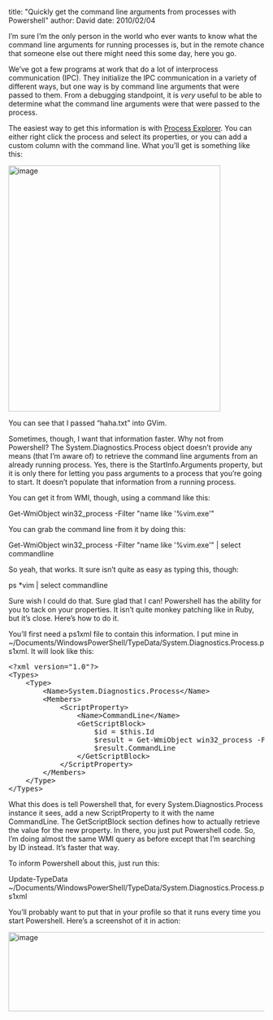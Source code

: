 
title: "Quickly get the command line arguments from processes with Powershell"
author: David
date: 2010/02/04

<p>I’m sure I’m the only person in the world who ever wants to know what the command line arguments for running processes is, but in the remote chance that someone else out there might need this some day, here you go.</p> <p>We’ve got a few programs at work that do a lot of interprocess communication (IPC). They initialize the IPC communication in a variety of different ways, but one way is by command line arguments that were passed to them. From a debugging standpoint, it is <em>very</em> useful to be able to determine what the command line arguments were that were passed to the process.</p> <p>The easiest way to get this information is with <a href="http://technet.microsoft.com/en-us/sysinternals/bb896653.aspx">Process Explorer</a>. You can either right click the process and select its properties, or you can add a custom column with the command line. What you’ll get is something like this:</p> <p><a href="http://www.mohundro.com/blog/content/binary/WindowsLiveWriter/Quicklygetthecommandlineargumentsfrompro_BAE3/image_4.png"><img style="border-right-width: 0px; display: inline; border-top-width: 0px; border-bottom-width: 0px; border-left-width: 0px" title="image" border="0" alt="image" src="http://www.mohundro.com/blog/content/binary/WindowsLiveWriter/Quicklygetthecommandlineargumentsfrompro_BAE3/image_thumb_1.png" width="417" height="484"></a> </p> <p>You can see that I passed “haha.txt” into GVim.</p> <p>Sometimes, though, I want that information faster. Why not from Powershell? The System.Diagnostics.Process object doesn’t provide any means (that I’m aware of) to retrieve the command line arguments from an already running process. Yes, there is the StartInfo.Arguments property, but it is only there for letting you pass arguments to a process that you’re going to start. It doesn’t populate that information from a running process.</p> <p>You can get it from WMI, though, using a command like this:</p> <p>Get-WmiObject win32_process -Filter "name like '%vim.exe'"</p> <p>You can grab the command line from it by doing this:</p> <p>Get-WmiObject win32_process -Filter "name like '%vim.exe'" | select commandline</p> <p>So yeah, that works. It sure isn’t quite as easy as typing this, though:</p> <p>ps *vim | select commandline</p> <p>Sure wish I could do that. Sure glad that I can! Powershell has the ability for you to tack on your properties. It isn’t quite monkey patching like in Ruby, but it’s close. Here’s how to do it.</p> <p>You’ll first need a ps1xml file to contain this information. I put mine in ~/Documents/WindowsPowerShell/TypeData/System.Diagnostics.Process.ps1xml. It will look like this:</p><pre class="brush: ps1;">&lt;?xml version="1.0"?&gt;
&lt;Types&gt;
    &lt;Type&gt; 
        &lt;Name&gt;System.Diagnostics.Process&lt;/Name&gt; 
        &lt;Members&gt; 
            &lt;ScriptProperty&gt; 
                &lt;Name&gt;CommandLine&lt;/Name&gt; 
                &lt;GetScriptBlock&gt; 
                    $id = $this.Id
                    $result = Get-WmiObject win32_process -Filter "ProcessId = $id"
                    $result.CommandLine
                &lt;/GetScriptBlock&gt; 
            &lt;/ScriptProperty&gt; 
        &lt;/Members&gt; 
    &lt;/Type&gt;
&lt;/Types&gt;
</pre>
<p>What this does is tell Powershell that, for every System.Diagnostics.Process instance it sees, add a new ScriptProperty to it with the name CommandLine. The GetScriptBlock section defines how to actually retrieve the value for the new property. In there, you just put Powershell code. So, I’m doing almost the same WMI query as before except that I’m searching by ID instead. It’s faster that way.</p>
<p>To inform Powershell about this, just run this:</p>
<p>Update-TypeData ~/Documents/WindowsPowerShell/TypeData/System.Diagnostics.Process.ps1xml</p>
<p>You’ll probably want to put that in your profile so that it runs every time you start Powershell. Here’s a screenshot of it in action:</p>
<p><a href="http://www.mohundro.com/blog/content/binary/WindowsLiveWriter/Quicklygetthecommandlineargumentsfrompro_BAE3/image_6.png"><img style="border-right-width: 0px; display: inline; border-top-width: 0px; border-bottom-width: 0px; border-left-width: 0px" title="image" border="0" alt="image" src="http://www.mohundro.com/blog/content/binary/WindowsLiveWriter/Quicklygetthecommandlineargumentsfrompro_BAE3/image_thumb_2.png" width="644" height="156"></a></p>
